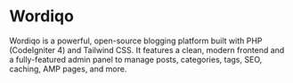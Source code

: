 # Wordiqo
Wordiqo is a powerful, open-source blogging platform built with PHP (CodeIgniter 4) and Tailwind CSS. It features a clean, modern frontend and a fully-featured admin panel to manage posts, categories, tags, SEO, caching, AMP pages, and more.
